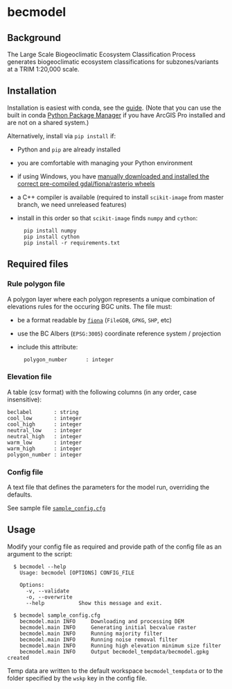 # becmodel

## Background

The Large Scale Biogeoclimatic Ecosystem Classification Process generates biogeoclimatic ecosystem classifications for subzones/variants at a TRIM 1:20,000 scale.


## Installation

Installation is easiest with conda, see the [guide](doc/conda_guide.md). (Note that you can use the built in conda [Python Package Manager](https://pro.arcgis.com/en/pro-app/arcpy/get-started/what-is-conda.htm) if you have ArcGIS Pro installed and are not on a shared system.)

Alternatively, install via `pip install` if:

- Python and `pip` are already installed
- you are comfortable with managing your Python environment
- if using Windows, you have [manually downloaded and installed the correct pre-compiled gdal/fiona/rasterio wheels](https://www.lfd.uci.edu/~gohlke/pythonlibs/#gdal)
- a C++ compiler is available (required to install `scikit-image` from master branch, we need unreleased features)
- install in this order so that `scikit-image` finds `numpy` and `cython`:

        pip install numpy
        pip install cython
        pip install -r requirements.txt


## Required files

### Rule polygon file

A polygon layer where each polygon represents a unique combination of elevations rules for the occuring BGC units. The file must:

- be a format readable by [`fiona`](https://github.com/Toblerity/Fiona) (`FileGDB`, `GPKG`, `SHP`, etc)
- use the BC Albers (`EPSG:3005`) coordinate reference system / projection
- include this attribute:

        polygon_number      : integer

### Elevation file

A table (csv format) with the following columns (in any order, case insensitive):


    beclabel       : string
    cool_low       : integer
    cool_high      : integer
    neutral_low    : integer
    neutral_high   : integer
    warm_low       : integer
    warm_high      : integer
    polygon_number : integer


### Config file

A text file that defines the parameters for the model run, overriding the defaults.

See sample file [`sample_config.cfg`](sample_config.cfg)



## Usage

Modify your config file as required and provide path of the config file as an argument to the script:

      $ becmodel --help
        Usage: becmodel [OPTIONS] CONFIG_FILE

        Options:
          -v, --validate
          -o, --overwrite
          --help           Show this message and exit.

      $ becmodel sample_config.cfg
        becmodel.main INFO     Downloading and processing DEM
        becmodel.main INFO     Generating initial becvalue raster
        becmodel.main INFO     Running majority filter
        becmodel.main INFO     Running noise removal filter
        becmodel.main INFO     Running high elevation minimum size filter
        becmodel.main INFO     Output becmodel_tempdata/becmodel.gpkg created

Temp data are written to the default workspace `becmodel_tempdata` or to the folder specified by the `wskp` key in the config file.